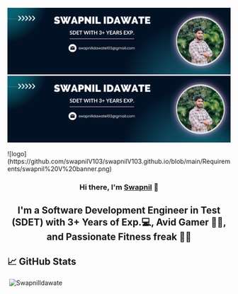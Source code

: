 <p align="center">
  <a href="https://www.linkedin.com/in/swapnil-idawate-vidhate-025270151/" target="_blank" rel="noreferrer">
    <img src="https://github.com/swapnilV103/swapnilV103.github.io/blob/main/Requirements/swapnil%20V%20banner.png" alt="My banner">
  </a>
  <img src="https://github.com/swapnilV103/swapnilV103.github.io/blob/main/Requirements/swapnil%20V%20banner.png" alt="My banner">
</p>
![logo](https://github.com/swapnilV103/swapnilV103.github.io/blob/main/Requirements/swapnil%20V%20banner.png)

<h3 align="center">Hi there, I'm <a href="https://www.linkedin.com/in/swapnil-idawate-vidhate-025270151/" target="_blank" rel="noreferrer">Swapnil</a> 👋</h3>
<h2 align="center">I'm a Software Development Engineer in Test (SDET) with 3+ Years of Exp.💻, Avid Gamer 👨‍💻, and Passionate Fitness freak 🏋️‍♂️</h2>

## 📈 GitHub Stats 

<p>&nbsp;<img align="center" src="https://github-readme-stats.vercel.app/api?username=swapnilV103&show_icons=true&locale=en" alt="SwapnilIdawate" /></p>
